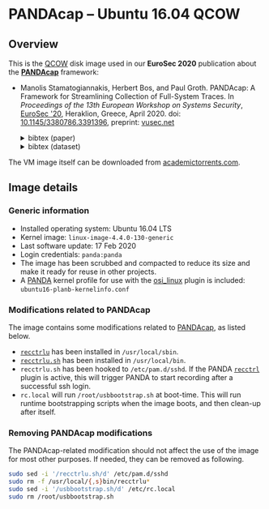 # PANDAcap – Ubuntu 16.04 QCOW

## Overview

This is the [QCOW][qcow] disk image used in our **EuroSec 2020**
publication about the **[PANDAcap][pandacap]** framework:

  * Manolis Stamatogiannakis, Herbert Bos, and Paul Groth.
    PANDAcap: A Framework for Streamlining Collection of Full-System Traces.
    In *Proceedings of the 13th European Workshop on Systems Security*,
    [EuroSec '20][eurosec20-www], Heraklion, Greece, April 2020.
    doi: [10.1145/3380786.3391396][eurosec20-doi],
    preprint: [vusec.net][eurosec20-preprint]

    <details><summary>bibtex (paper)</summary>

    ```bibtex
    @inproceedings{pandacap-eurosec20,
    author = {Stamatogiannakis, Manolis and Bos, Herbert and Groth, Paul},
    title = {{PANDAcap: A Framework for Streamlining Collection of Full-System Traces}},
    booktitle = {Proceedings of the 13th European Workshop on Systems Security},
    series = {EuroSec '20},
    year = {2020},
    month = {April},
    address = {Heraklion, Greece},
    url = {https://doi.org/10.1145/3380786.3391396},
    doi = {10.1145/3380786.3391396},
    keywords = {framework, PANDA, record and replay, docker, honeypot, dataset},
    }
    ```

    </details>

    <details><summary>bibtex (dataset)</summary>

    ```bibtex
    @dataset{pandacap-eurosec20-dataset,
    author = {Stamatogiannakis, Manolis and Bos, Herbert and Groth, Paul},
    title = {PANDAcap SSH Honeypot Dataset},
    year = {2020},
    month = {April},
    publisher = {Zenodo},
    version = {1.0},
    url = {https://doi.org/10.5281/zenodo.3759652}
    doi = {10.5281/zenodo.3759652},
    }
    ```

    </details>


The VM image itself can be downloaded from [academictorrents.com][at-vm-url].

## Image details

### Generic information

* Installed operating system: Ubuntu 16.04 LTS
* Kernel image: `linux-image-4.4.0-130-generic`
* Last software update: 17 Feb 2020
* Login credentials: `panda:panda`
* The image has been scrubbed and compacted to reduce its size and make
  it ready for reuse in other projects.
* A [PANDA][panda] kernel profile for use with the [osi_linux][osi_linux]
  plugin is included: `ubuntu16-planb-kernelinfo.conf`

### Modifications related to PANDAcap

The image contains some modifications related to [PANDAcap][pandacap],
as listed below.

* [`recctrlu`][recctrlu] has been installed in `/usr/local/sbin`.
* [`recctrlu.sh`][recctrlu] has been installed in `/usr/local/bin`.
* `recctrlu.sh` has been hooked to `/etc/pam.d/sshd`.
  If the PANDA [`recctrl`][recctrl] plugin is active, this will trigger
  PANDA to start recording after a successful ssh login.
* `rc.local` will run `/root/usbbootstrap.sh` at boot-time.
  This will run runtime bootstrapping scripts when the image boots,
  and then clean-up after itself.

### Removing PANDAcap modifications

The PANDAcap-related modification should not affect the use of the image
for most other purposes. If needed, they can be removed as following.

```bash
sudo sed -i '/recctrlu.sh/d' /etc/pam.d/sshd
sudo rm -f /usr/local/{,s}bin/recctrlu*
sudo sed -i '/usbbootstrap.sh/d' /etc/rc.local
sudo rm /root/usbbootstrap.sh
```

[at-vm-url]: https://academictorrents.com/details/39df3904460e909e175434cbd87764b8c487891d
[eurosec20-doi]: https://doi.org/10.1145/3380786.3391396
[eurosec20-preprint]: https://www.vusec.net/publications/#stamatogiannakis-bos-groth-pandacapaframeworkforstreamliningcollectionoffullsystemtraces-2020
[eurosec20-www]: https://www.concordia-h2020.eu/eurosec-2020/
[osi_linux]: https://github.com/panda-re/panda/tree/master/panda/plugins/osi_linux
[panda]: https://github.com/panda-re/panda
[pandacap]: https://github.com/vusec/pandacap
[qcow]: https://en.wikipedia.org/wiki/Qcow
[recctrl]: https://github.com/panda-re/panda/tree/master/panda/plugins/recctrl
[recctrlu]: https://github.com/panda-re/panda/tree/master/panda/plugins/recctrl/utils
